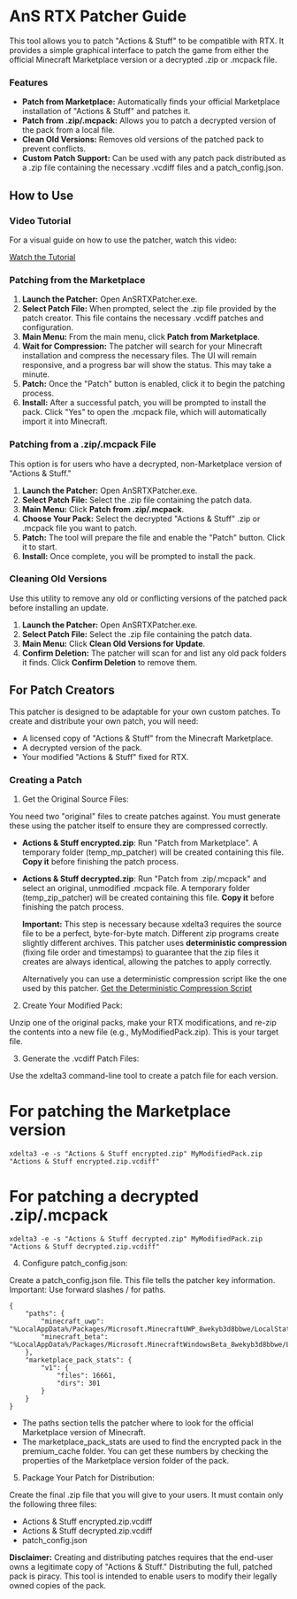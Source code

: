 # AnS RTX Patcher Guide

This tool allows you to patch "Actions & Stuff" to be compatible with RTX. It provides a simple graphical interface to patch the game from either the official Minecraft Marketplace version or a decrypted .zip or .mcpack file.


### Features



* **Patch from Marketplace:** Automatically finds your official Marketplace installation of "Actions & Stuff" and patches it.
* **Patch from .zip/.mcpack:** Allows you to patch a decrypted version of the pack from a local file.
* **Clean Old Versions:** Removes old versions of the patched pack to prevent conflicts.
* **Custom Patch Support:** Can be used with any patch pack distributed as a .zip file containing the necessary .vcdiff files and a patch_config.json.


## How to Use


### Video Tutorial

For a visual guide on how to use the patcher, watch this video:

[Watch the Tutorial](https://www.google.com/search?q=https://cdn.discordapp.com/attachments/1425032971542462495/1425580233225928894/Desktop_2025.10.08_-_14.26.01.06.mp4?ex%3D68e81a8d%26is%3D68e6c90d%26hm%3De1d07a26b5bb8e1da5e3442988ae7cc93bb84c7fc1f94564f9e9d190a98a9fb8%26)


### Patching from the Marketplace



1. **Launch the Patcher:** Open AnSRTXPatcher.exe.
2. **Select Patch File:** When prompted, select the .zip file provided by the patch creator. This file contains the necessary .vcdiff patches and configuration.
3. **Main Menu:** From the main menu, click **Patch from Marketplace**.
4. **Wait for Compression:** The patcher will search for your Minecraft installation and compress the necessary files. The UI will remain responsive, and a progress bar will show the status. This may take a minute.
5. **Patch:** Once the "Patch" button is enabled, click it to begin the patching process.
6. **Install:** After a successful patch, you will be prompted to install the pack. Click "Yes" to open the .mcpack file, which will automatically import it into Minecraft.


### Patching from a .zip/.mcpack File

This option is for users who have a decrypted, non-Marketplace version of "Actions & Stuff."



1. **Launch the Patcher:** Open AnSRTXPatcher.exe.
2. **Select Patch File:** Select the .zip file containing the patch data.
3. **Main Menu:** Click **Patch from .zip/.mcpack**.
4. **Choose Your Pack:** Select the decrypted "Actions & Stuff" .zip or .mcpack file you want to patch.
5. **Patch:** The tool will prepare the file and enable the "Patch" button. Click it to start.
6. **Install:** Once complete, you will be prompted to install the pack.


### Cleaning Old Versions

Use this utility to remove any old or conflicting versions of the patched pack before installing an update.



1. **Launch the Patcher:** Open AnSRTXPatcher.exe.
2. **Select Patch File:** Select the .zip file containing the patch data.
3. **Main Menu:** Click **Clean Old Versions for Update**.
4. **Confirm Deletion:** The patcher will scan for and list any old pack folders it finds. Click **Confirm Deletion** to remove them.


## For Patch Creators

This patcher is designed to be adaptable for your own custom patches. To create and distribute your own patch, you will need:



* A licensed copy of "Actions & Stuff" from the Minecraft Marketplace.
* A decrypted version of the pack.
* Your modified "Actions & Stuff" fixed for RTX.


### Creating a Patch

1. Get the Original Source Files:

You need two "original" files to create patches against. You must generate these using the patcher itself to ensure they are compressed correctly.



* **Actions & Stuff encrypted.zip**: Run "Patch from Marketplace". A temporary folder (temp_mp_patcher) will be created containing this file. **Copy it** before finishing the patch process.
* **Actions & Stuff decrypted.zip**: Run "Patch from .zip/.mcpack" and select an original, unmodified .mcpack file. A temporary folder (temp_zip_patcher) will be created containing this file. **Copy it** before finishing the patch process.

    **Important:** This step is necessary because xdelta3 requires the source file to be a perfect, byte-for-byte match. Different zip programs create slightly different archives. This patcher uses **deterministic compression** (fixing file order and timestamps) to guarantee that the zip files it creates are always identical, allowing the patches to apply correctly.


    Alternatively you can use a deterministic compression script like the one used by this patcher. [Get the Deterministic Compression Script](https://www.google.com/search?q=https://github.com/Felix-Chaos/A-S-Minecraft-RTX-Community-Patcher/tree/main/tools/Folder%2520Zip%2520(Determenistic))


2. Create Your Modified Pack:

Unzip one of the original packs, make your RTX modifications, and re-zip the contents into a new file (e.g., MyModifiedPack.zip). This is your target file.

3. Generate the .vcdiff Patch Files:

Use the xdelta3 command-line tool to create a patch file for each version.

# For patching the Marketplace version 
`xdelta3 -e -s "Actions & Stuff encrypted.zip" MyModifiedPack.zip "Actions & Stuff encrypted.zip.vcdiff"` 
 
# For patching a decrypted .zip/.mcpack 
`xdelta3 -e -s "Actions & Stuff decrypted.zip" MyModifiedPack.zip "Actions & Stuff decrypted.zip.vcdiff"` 


4. Configure patch_config.json:

Create a patch_config.json file. This file tells the patcher key information. Important: Use forward slashes / for paths.
```
{ 
    "paths": { 
        "minecraft_uwp": "%LocalAppData%/Packages/Microsoft.MinecraftUWP_8wekyb3d8bbwe/LocalState", 
        "minecraft_beta": "%LocalAppData%/Packages/Microsoft.MinecraftWindowsBeta_8wekyb3d8bbwe/LocalState" 
    }, 
    "marketplace_pack_stats": { 
        "v1": { 
            "files": 16661, 
            "dirs": 301 
        } 
    } 
} 
```



* The paths section tells the patcher where to look for the official Marketplace version of Minecraft.
* The marketplace_pack_stats are used to find the encrypted pack in the premium_cache folder. You can get these numbers by checking the properties of the Marketplace version folder of the pack.

5. Package Your Patch for Distribution:

Create the final .zip file that you will give to your users. It must contain only the following three files:



* Actions & Stuff encrypted.zip.vcdiff
* Actions & Stuff decrypted.zip.vcdiff
* patch_config.json

**Disclaimer:** Creating and distributing patches requires that the end-user owns a legitimate copy of "Actions & Stuff." Distributing the full, patched pack is piracy. This tool is intended to enable users to modify their legally owned copies of the pack.
